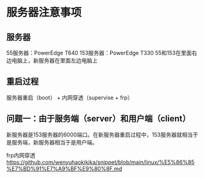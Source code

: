 # 服务器注意事项

## 服务器
55服务器：PowerEdge T640
153服务器：PowerEdge T330
55和153在里面右边电脑上，新服务器在里面左边电脑上

## 重启过程
服务器重启（boot） + 内网穿透（supervise + frp）

## 问题一：由于服务端（server）和用户端（client）
新服务器是153服务器的6000端口。在新服务器重启过程中，153服务器就相当于是服务端，新服务器相当于是用户端。

frp内网穿透
https://github.com/wenyuhaokikika/snippet/blob/main/linux/%E5%86%85%E7%BD%91%E7%A9%BF%E9%80%8F.md

